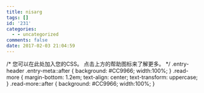 ```yaml
---
title: nisarg
tags: []
id: '231'
categories:
  - - uncategorized
comments: false
date: 2017-02-03 21:04:59
---
```


/\* 您可以在此处加入您的CSS。 点击上方的帮助图标来了解更多。 \*/ .entry-header .entry-meta::after { background: #CC9966; width:100%; } .read-more { margin-bottom: 1.2em; text-align: center; text-transform: uppercase; } .read-more::after { background: #CC9966; width:100%; }